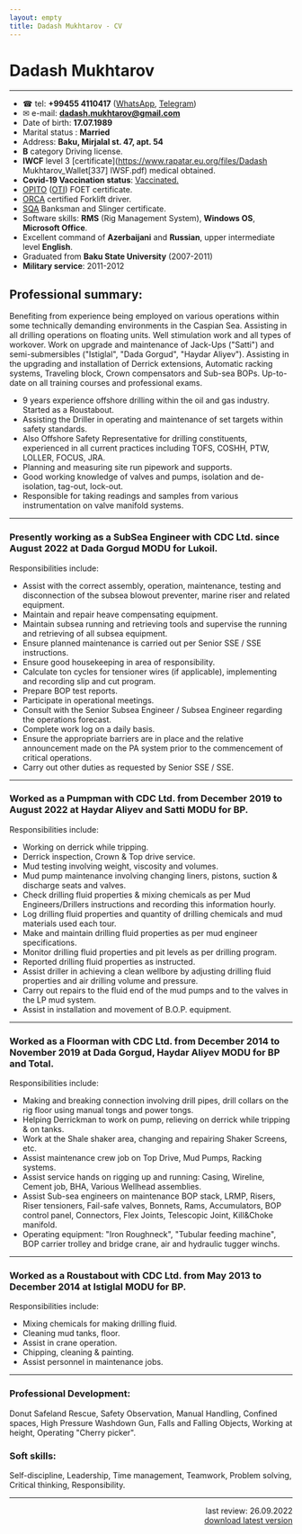 ```yaml
---
layout: empty
title: Dadash Mukhtarov - CV
---
```


# Dadash Mukhtarov

--------------------------------------------------------------------------------

- ☎ tel: **+99455 4110417** ([WhatsApp](http://wa.me/994554110417), [Telegram](https://t.me/rapatar))
- ✉ e-mail: **dadash.mukhtarov@gmail.com**
- Date of birth: **17.07.1989**
- Marital status : **Married**
- Address: **Baku, Mirjalal st. 47, apt. 54**
- **B** category Driving license.
- **IWCF** level 3 [certificate](https://www.rapatar.eu.org/files/Dadash Mukhtarov_Wallet[337] IWSF.pdf) medical obtained.
- **Covid-19 Vaccination status**: [Vaccinated.](https://www.rapatar.eu.org/files/covid-19_vaccination_card.pdf)
- [OPITO](https://opito.com/) ([OTI](http://www.oti.az/)) FOET certificate.
- [ORCA](https://orcaoffshore.org/) certified Forklift driver.
- [SQA](https://sqagroup.az/) Banksman and Slinger certificate.
- Software skills: **RMS** (Rig Management System), **Windows OS**, **Microsoft Office**.
- Excellent command of **Azerbaijani** and **Russian**, upper intermediate level **English**.
- Graduated from **Baku State University** (2007-2011)
- **Military service**: 2011-2012

## Professional summary:

Benefiting from experience being employed on various operations within some technically demanding environments in the Caspian Sea. Assisting in all drilling operations on floating units. Well stimulation work and all types of workover. Work on upgrade and maintenance of Jack-Ups ("Satti") and semi-submersibles ("Istiglal", "Dada Gorgud", "Haydar Aliyev"). Assisting in the upgrading and installation of Derrick extensions, Automatic racking systems, Traveling block, Crown compensators and Sub-sea BOPs. Up-to-date on all training courses and professional exams.

- 9 years experience offshore drilling within the oil and gas industry. Started as a Roustabout.
- Assisting the Driller in operating and maintenance of set targets within safety standards.
- Also Offshore Safety Representative for drilling constituents, experienced in all current practices including TOFS, COSHH, PTW, LOLLER, FOCUS, JRA.
- Planning and measuring site run pipework and supports.
- Good working knowledge of valves and pumps, isolation and de-isolation, tag-out, lock-out.
- Responsible for taking readings and samples from various instrumentation on valve manifold systems.

--------------------------------------------------------------------------------

### Presently working as a SubSea Engineer with CDC Ltd. since August 2022 at Dada Gorgud MODU for Lukoil.
Responsibilities include:
- Assist with the correct assembly, operation, maintenance, testing and disconnection of the subsea blowout preventer, marine riser and related equipment.
- Maintain and repair heave compensating equipment.
- Maintain subsea running and retrieving tools and supervise the running and retrieving of all subsea equipment.
- Ensure planned maintenance is carried out per Senior SSE / SSE instructions.
- Ensure good housekeeping in area of responsibility.
- Calculate ton cycles for tensioner wires (if applicable), implementing and recording slip and cut program.
- Prepare BOP test reports.
- Participate in operational meetings.
- Consult with the Senior Subsea Engineer / Subsea Engineer regarding the operations forecast.
- Complete work log on a daily basis.
- Ensure the appropriate barriers are in place and the relative announcement made on the PA system prior to the commencement of critical operations.
- Carry out other duties as requested by Senior SSE / SSE.

--------------------------------------------------------------------------------

### Worked as a Pumpman with CDC Ltd. from December 2019 to August 2022 at Haydar Aliyev and Satti MODU for BP.
Responsibilities include:

- Working on derrick while tripping.
- Derrick inspection, Crown & Top drive service.
- Mud testing involving weight, viscosity and volumes.
- Mud pump maintenance involving changing liners, pistons, suction & discharge seats and valves.
- Check drilling fluid properties & mixing chemicals as per Mud Engineers/Drillers instructions and recording this information hourly.
- Log drilling fluid properties and quantity of drilling chemicals and mud materials used each tour.
- Make and maintain drilling fluid properties as per mud engineer specifications.
- Monitor drilling fluid properties and pit levels as per drilling program.
- Reported drilling fluid properties as instructed.
- Assist driller in achieving a clean wellbore by adjusting drilling fluid properties and air drilling volume and pressure.
- Carry out repairs to the fluid end of the mud pumps and to the valves in the LP mud system.
- Assist in installation and movement of B.O.P. equipment.

--------------------------------------------------------------------------------

### Worked as a Floorman with CDC Ltd. from December 2014 to November 2019 at Dada Gorgud, Haydar Aliyev MODU for BP and Total.

Responsibilities include:

- Making and breaking connection involving drill pipes, drill collars on the rig floor using manual tongs and power tongs.
- Helping Derrickman to work on pump, relieving on derrick while tripping & on tanks.
- Work at the Shale shaker area, changing and repairing Shaker Screens, etc.
- Assist maintenance crew job on Top Drive, Mud Pumps, Racking systems.
- Assist service hands on rigging up and running: Casing, Wireline, Cement job, BHA, Various Wellhead assemblies.
- Assist Sub-sea engineers on maintenance BOP stack, LRMP, Risers, Riser tensioners, Fail-safe valves, Bonnets, Rams, Accumulators, BOP control panel, Connectors, Flex Joints, Telescopic Joint, Kill&Choke manifold.
- Operating equipment: "Iron Roughneck", "Tubular feeding machine", BOP carrier trolley and bridge crane, air and hydraulic tugger winchs.

--------------------------------------------------------------------------------

### Worked as a Roustabout with CDC Ltd. from May 2013 to December 2014 at Istiglal MODU for BP.

Responsibilities include:

- Mixing chemicals for making drilling fluid.
- Cleaning mud tanks, floor.
- Assist in crane operation.
- Chipping, cleaning & painting.
- Assist personnel in maintenance jobs.

--------------------------------------------------------------------------------

### Professional Development:

Donut Safeland Rescue, Safety Observation, Manual Handling, Confined spaces, High Pressure Washdown Gun, Falls and Falling Objects, Working at height, Operating "Cherry picker".

### Soft skills:

Self-discipline, Leadership, Time management, Teamwork, Problem solving, Critical thinking, Responsibility.

--------------------------------------------------------------------------------

<div align="right">last review: 26.09.2022</div>

<div align="right">
  <a href="https://rapatar.eu.org/files/Dadash_Mukhtarov_CV.pdf">download latest version</a>
</div>
